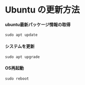 # Ubuntu の更新方法

#### ubuntu最新パッケージ情報の取得
```
sudo apt update
```
#### システムを更新
```
sudo apt upgrade
```
#### OS再起動
```
sudo reboot
```






